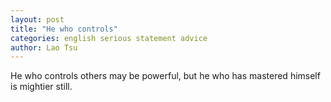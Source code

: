```yaml
---
layout: post
title: "He who controls"
categories: english serious statement advice
author: Lao Tsu
---
```

He who controls others may be powerful, but he who has mastered himself is mightier still.
